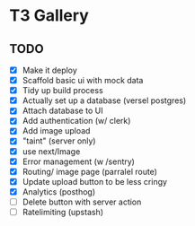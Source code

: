 # T3 Gallery


## TODO

- [x] Make it deploy
- [x] Scaffold basic ui with mock data
- [x] Tidy up build process
- [x] Actually set up a database (versel postgres)
- [x] Attach database to UI  
- [x] Add authentication (w/ clerk)
- [x] Add image upload
- [x] "taint" (server only)
- [x] use next/Image
- [x] Error management (w /sentry)
- [x] Routing/ image page (parralel route)
- [x] Update upload button to be less cringy
- [x] Analytics (posthog)
- [ ] Delete button with server action
- [ ] Ratelimiting (upstash)